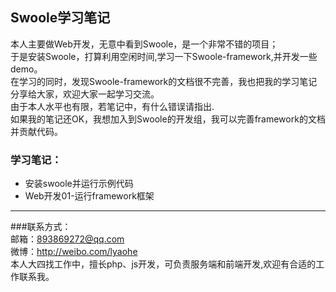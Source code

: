 ## Swoole学习笔记  
本人主要做Web开发，无意中看到Swoole，是一个非常不错的项目；  
于是安装Swoole，打算利用空闲时间,学习一下Swoole-framework,并开发一些demo。  
在学习的同时，发现Swoole-framework的文档很不完善，我也把我的学习笔记分享给大家，欢迎大家一起学习交流。  
由于本人水平也有限，若笔记中，有什么错误请指出.  
如果我的笔记还OK，我想加入到Swoole的开发组，我可以完善framework的文档并贡献代码。  

### 学习笔记：
* 安装swoole并运行示例代码
* Web开发01-运行framework框架

---
###联系方式：  
邮箱：893869272@qq.com     
微博：<http://weibo.com/lyaohe>  
本人大四找工作中，擅长php、js开发，可负责服务端和前端开发,欢迎有合适的工作联系我。


